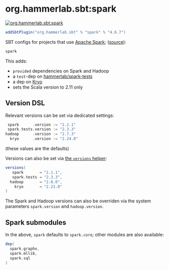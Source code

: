 # org.hammerlab.sbt:spark

[![org.hammerlab.sbt:spark](https://img.shields.io/badge/org.hammerlab.sbt:spark-4.6.7-green.svg)](http://search.maven.org/#search%7Cga%7C1%7Cg%3A%22org.hammerlab.sbt%22%20a%3A%22spark%22)

```scala
addSbtPlugin("org.hammerlab.sbt" % "spark" % "4.6.7")
```

SBT configs for projects that use [Apache Spark](http://spark.apache.org/); ([source](src/main/scala/org/hammerlab/sbt/plugin/Spark.scala)):

```scala
spark
```

This adds:
- `provided` dependencies on Spark and Hadoop
- a `test`-dep on [hammerlab/spark-tests](https://github.com/hammerlab/spark-tests)
- a dep on [Kryo](https://github.com/EsotericSoftware/kryo)
- sets the Scala version to 2.11 only

## Version DSL

Relevant versions can be set via dedicated settings:

```scala
 spark      .version := "2.2.1"
 spark.tests.version := "2.3.3"
hadoop      .version := "2.7.3"
  kryo      .version := "2.24.0"
```

(these values are the defaults)

Versions can also be set via [the `versions` helper](../versions):

```scala
versions(
   spark       → "2.1.1",
   spark.tests → "2.3.3",
  hadoop       → "2.6.0",
    kryo       → "2.21.0"
)
```

The Spark and Hadoop versions can also be overriden via the system parameters `spark.version` and `hadoop.version`.

## Spark submodules

In the above, `spark` defaults to `spark.core`; other modules are also available:

```scala
dep(
  spark.graphx,
  spark.mllib,
  spark.sql
)
```
